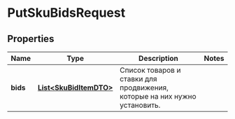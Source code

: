 

# PutSkuBidsRequest

## Properties

Name | Type | Description | Notes
------------ | ------------- | ------------- | -------------
**bids** | [**List&lt;SkuBidItemDTO&gt;**](SkuBidItemDTO.md) | Список товаров и ставки для продвижения, которые на них нужно установить. | 




